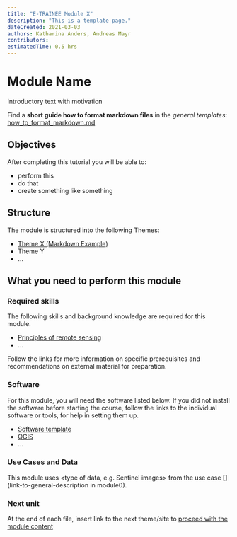 ```yaml
---
title: "E-TRAINEE Module X"
description: "This is a template page."
dateCreated: 2021-03-03
authors: Katharina Anders, Andreas Mayr
contributors: 
estimatedTime: 0.5 hrs
---
```


# Module Name

Introductory text with motivation

Find a **short guide how to format markdown files** in the *general templates*: [how_to_format_markdown.md](../how_to_format_markdown.md)

## Objectives 

After completing this tutorial you will be able to: 

* perform this
* do that
* create something like something

## Structure

The module is structured into the following Themes:

* [Theme X (Markdown Example)](themeX.md)
* Theme Y
* ...

## What you need to perform this module

### Required skills
The following skills and background knowledge are required for this module.

* [Principles of remote sensing](../module0/module0.md#remote-sensing)
* ...

Follow the links for more information on specific prerequisites and recommendations on external material for preparation.

### Software

For this module, you will need the software listed below. If you did not install the software before starting the course, follow the links to the individual software or tools, for help in setting them up.

* [Software template](../software_template/software_template.md)
* [QGIS](../../software/software_qgis.md)
* ...

### Use Cases and Data

This module uses <type of data, e.g. Sentinel images> from the use case [<name>](link-to-general-description in module0).


### Next unit
At the end of each file, insert link to the next theme/site to [proceed with the module content](themeX.md)